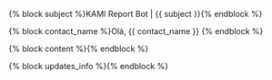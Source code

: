 {% block subject %}KAMI Report Bot | {{ subject }}{% endblock %}

{% block contact_name %}Olá, {{ contact_name }} {% endblock %}

{% block content %}{% endblock %}

{% block updates_info %}{% endblock %}